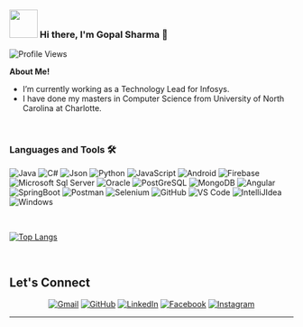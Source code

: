### <img src="https://i.pinimg.com/originals/00/4b/17/004b173f6e3d6843df10114e087f30a8.gif" width="50" height="50" /> Hi there, I'm Gopal Sharma 👋
![Profile Views](https://hits.seeyoufarm.com/api/count/incr/badge.svg?url=https://github.com/GopalSharma14/&title=Profile%20Views)

**About Me!**

- I’m currently working as a Technology Lead for Infosys. 
- I have done my masters in Computer Science from University of North Carolina at Charlotte.

<br />


### Languages and Tools 🛠 

![Java](http://img.shields.io/badge/-Java-5B4638?style=flat-square&logo=java&logoColor=ffffff)
![C#](https://img.shields.io/badge/C%23-239120?style=flat-square&logo=c-sharp&logoColor=white)
![Json](https://img.shields.io/badge/json-5E5C5C?style=flat-square&logo=json&logoColor=white)
![Python](http://img.shields.io/badge/-Python-3776AB?style=flat-square&logo=python&logoColor=ffffff)
![JavaScript](https://img.shields.io/badge/-JavaScript-%23F7DF1C?style=flat-square&logo=javascript&logoColor=000000&labelColor=%23F7DF1C&color=%23FFCE5A)
![Android](https://img.shields.io/badge/Android-3DDC84?style=flat-square&logo=android&logoColor=white)
![Firebase](https://img.shields.io/badge/-Firebase-FFCA28?style=flat-square&logo=firebase&logoColor=ffffff)
![Microsoft Sql Server](https://img.shields.io/badge/-Sql%20Server-CC2927?style=flat-square&logo=microsoft-sql-server&logoColor=ffffff)
![Oracle](https://img.shields.io/badge/Oracle-F80000?style=flat-square&logo=oracle&logoColor=black)
![PostGreSQL](https://img.shields.io/badge/PostgreSQL-316192?style=flat-square&logo=postgresql&logoColor=white)
![MongoDB](https://img.shields.io/badge/MongoDB-4EA94B?style=flat-square&logo=mongodb&logoColor=white)
![Angular](https://img.shields.io/badge/Angular-DD0031?style=flat-square&logo=angular&logoColor=white)
![SpringBoot](https://img.shields.io/badge/Spring_Boot-F2F4F9?style=flat-square&logo=spring-boot)
![Postman](https://img.shields.io/badge/Postman-FF6C37?style=flat-square&logo=Postman&logoColor=white)
![Selenium](https://img.shields.io/badge/Selenium-43B02A?style=flat-square&logo=Selenium&logoColor=white)
![GitHub](https://img.shields.io/badge/-GitHub-181717?style=flat-square&logo=github)
![VS Code](http://img.shields.io/badge/-VS%20Code-007ACC?style=flat-square&logo=visual-studio-code&logoColor=ffffff)
![IntelliJIdea](https://img.shields.io/badge/IntelliJIDEA-000000.svg?style=flat-square&logo=intellij-idea&logoColor=white)
![Windows](http://img.shields.io/badge/-Windows-0078D6?style=flat-square&logo=windows&logoColor=ffffff)

<br />

<!-- <a href="https://github.com/gopalsharma14/github-readme-stats">
   <img width="60%" alt="Gopal's github stats" src="https://github-readme-stats.vercel.app/api?username=GopalSharma14&show_icons=true&hide_border=true" />
</a> -->

[![Top Langs](https://github-readme-stats.vercel.app/api/top-langs/?username=gopalsharma14)](https://github.com/gopalsharma14/github-readme-stats)



<br/>

## Let's Connect
<p align="center">
	<a href="mailto:gosharma91@gmail.com"><img src="https://img.icons8.com/bubbles/50/000000/gmail.png" alt="Gmail"/></a>
	<a href="https://github.com/GopalSharma14"><img src="https://img.icons8.com/bubbles/50/000000/github.png" alt="GitHub"/></a>
	<a href="https://www.linkedin.com/in/sharmagop-140291/"><img src="https://img.icons8.com/bubbles/50/000000/linkedin.png" alt="LinkedIn"/></a>
	<a href="https://www.facebook.com/gosharma91/"><img src="https://img.icons8.com/bubbles/50/000000/facebook-new.png" alt="Facebook"/></a>
	<a href="https://www.instagram.com/gopalsharma_/"><img src="https://img.icons8.com/bubbles/50/000000/instagram.png" alt="Instagram"/></a>
	
</p>

<hr/>




